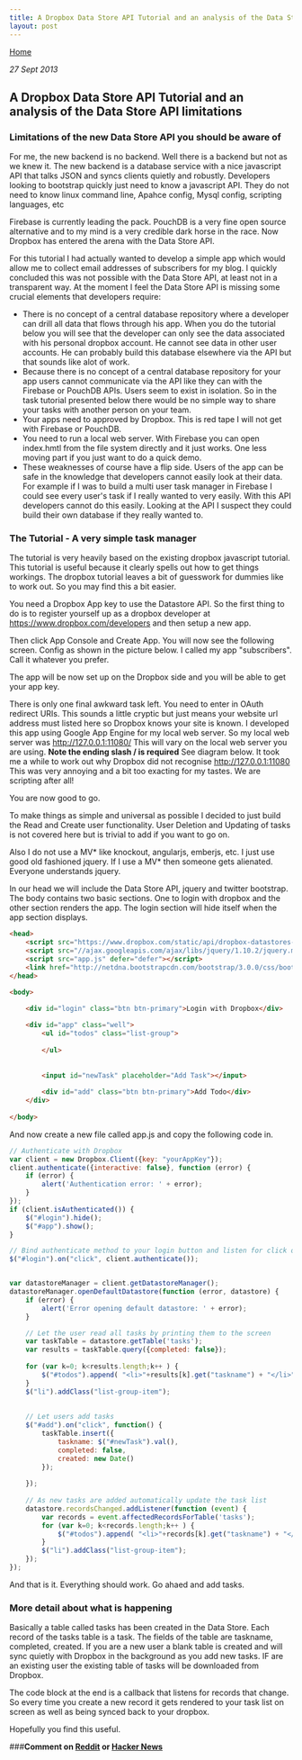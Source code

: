 ```yaml
---
title: A Dropbox Data Store API Tutorial and an analysis of the Data Store API limitations
layout: post
---
```

                                                                                                
[Home](http://nigelkelly.github.io)

*27 Sept 2013*
## A Dropbox Data Store API Tutorial and an analysis of the Data Store API limitations

### Limitations of the new Data Store API you should be aware of

For me, the new backend is no backend. Well there is a backend but not as we knew it. The new backend is a database service with a nice javascript API that talks JSON and syncs clients quietly and robustly. Developers looking to bootstrap quickly just need to know a javascript API. They do not need to know linux command line, Apahce config, Mysql config, scripting languages, etc 

Firebase is currently leading the pack. PouchDB is a very fine open source alternative and to my mind is a very credible dark horse in the race. Now Dropbox has entered the arena with the Data Store API.

For this tutorial I had actually wanted to develop a simple app which would allow me to collect email addresses of subscribers for my blog. I quickly concluded this was not possible with the Data Store API, at least not in a transparent way. At the moment I feel the Data Store API is missing some crucial elements that developers require:
* There is no concept of a central database repository where a developer can drill all data that flows through his app. When you do the tutorial below you will see that the developer can only see the data associated with his personal dropbox account. He cannot see data in other user accounts. He can probably build this database elsewhere via the API but that sounds like alot of work.
* Because there is no concept of a central database repository for your app users cannot communicate via the API like they can with the Firebase or PouchDB APIs. Users seem to exist in isolation. So in the task tutorial presented below there would be no simple way to share your tasks with another person on your team.
* Your apps need to approved by Dropbox. This is red tape I will not get with Firebase or PouchDB.
* You need to run a local web server. With Firebase you can open index.hmtl from the file system directly and it just works. One less moving part if you just want to do a quick demo.
* These weaknesses of course have a flip side. Users of the app can be safe in the knowledge that developers cannot easily look at their data. For example if I was to build a multi user task manager in Firebase I could see every user's task if I really wanted to very easily. With this API developers cannot do this easily. Looking at the API I suspect they could build their own database if they really wanted to.

### The Tutorial - A very simple task manager

The tutorial is very heavily based on the existing dropbox javascript tutorial. This tutorial is useful because it clearly spells out how to get things workings. The dropbox tutorial leaves a bit of guesswork for dummies like to work out. So you may find this a bit easier.

You need a Dropbox App key to use the Datastore API. So the first thing to do is to register yourself up as a dropbox developer at https://www.dropbox.com/developers and then setup a new app.

Then click App Console and Create App. You will now see the following screen. Config as shown in the picture below. I called my app "subscribers". Call it whatever you prefer.


The app will be now set up on the Dropbox side and you will be able to get your app key. 

There is only one final awkward task left. You need to enter in OAuth redirect URIs. This sounds a little cryptic but just means your website url address must listed here so Dropbox knows your site is known. I developed this app using Google App Engine for my local web server. So my local web server was http://127.0.0.1:11080/ This will vary on the local web server you are using. **Note the ending slash / is required** See diagram below. It took me a while to work out why Dropbox did not recognise http://127.0.0.1:11080 This was very annoying and a bit too exacting for my tastes. We are scripting after all!

You are now good to go.

To make things as simple and universal as possible I decided to just build the Read and Create user functionality. User Deletion and Updating of tasks is not covered here but is trivial to add if you want to go on.

Also I do not use a MV* like knockout, angularjs, emberjs, etc. I just use good old fashioned jquery. If I use a MV* then someone gets alienated. Everyone understands jquery. 

In our head we will include the Data Store API, jquery and twitter bootstrap. The body contains two basic sections. One to login with dropbox and the other section renders the app. The login section will hide itself when the app section displays.


```html
<head>
	<script src="https://www.dropbox.com/static/api/dropbox-datastores-1.0-latest.js" type="text/javascript"></script>
	<script src="//ajax.googleapis.com/ajax/libs/jquery/1.10.2/jquery.min.js"></script>
	<script src="app.js" defer="defer"></script>
	<link href="http://netdna.bootstrapcdn.com/bootstrap/3.0.0/css/bootstrap.min.css" rel="stylesheet">
</head>

<body>

	<div id="login" class="btn btn-primary">Login with Dropbox</div>
	
	<div id="app" class="well">
		<ul id="todos" class="list-group">
	
		</ul>
	
	
		<input id="newTask" placeholder="Add Task"></input>
	
		<div id="add" class="btn btn-primary">Add Todo</div>	
	</div>
	
</body>
```

And now create a new file called app.js and copy the following code in.


```javascript
// Authenticate with Dropbox
var client = new Dropbox.Client({key: "yourAppKey"});
client.authenticate({interactive: false}, function (error) {
    if (error) {
        alert('Authentication error: ' + error);
    }
});
if (client.isAuthenticated()) {
	$("#login").hide();
	$("#app").show();
}

// Bind authenticate method to your login button and listen for click on button
$("#login").on("click", client.authenticate());


var datastoreManager = client.getDatastoreManager();
datastoreManager.openDefaultDatastore(function (error, datastore) {
    if (error) {
        alert('Error opening default datastore: ' + error);
    }

    // Let the user read all tasks by printing them to the screen
	var taskTable = datastore.getTable('tasks');
	var results = taskTable.query({completed: false});
	
	for (var k=0; k<results.length;k++ ) {
		$("#todos").append( "<li>"+results[k].get("taskname") + "</li>");
	}
	$("li").addClass("list-group-item");
	
	
	// Let users add tasks
	$("#add").on("click", function() {
		taskTable.insert({
		    taskname: $("#newTask").val(),
		    completed: false,
		    created: new Date()
		});
		
	});
	
	// As new tasks are added automatically update the task list
	datastore.recordsChanged.addListener(function (event) {
		var records = event.affectedRecordsForTable('tasks');
		for (var k=0; k<records.length;k++ ) {
			$("#todos").append( "<li>"+records[k].get("taskname") + "</li>");
		}
		$("li").addClass("list-group-item");	
	});		
});
```

And that is it. Everything should work. Go ahaed and add tasks.

### More detail about what is happening

Basically a table called tasks has been created in the Data Store. Each record of the tasks table is a task. The fields of the table are taskname, completed, created. If you are a new user a blank table is created and will sync quietly with Dropbox in the background as you add new tasks. IF are an existing user the existing table of tasks will be downloaded from Dropbox.

The code block at the end is a callback that listens for records that change. So every time you create a new record it gets rendered to your task list on screen as well as being synced back to your dropbox.

Hopefully you find this useful.

###**Comment on [Reddit](http://www.reddit.com/r/javascript/comments/1lsb5q/the_dark_side_of_firebase_syncing_test_procedure/) or [Hacker News](https://news.ycombinator.com/item?id=6334385)**